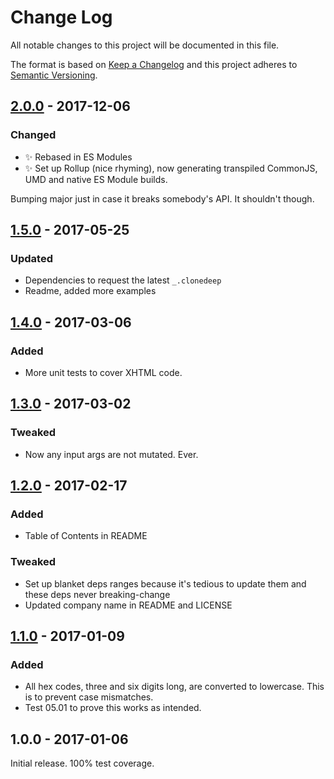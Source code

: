 # Change Log

All notable changes to this project will be documented in this file.

The format is based on [Keep a Changelog](http://keepachangelog.com/)
and this project adheres to [Semantic Versioning](http://semver.org/).

## [2.0.0] - 2017-12-06
### Changed
- ✨ Rebased in ES Modules
- ✨ Set up Rollup (nice rhyming), now generating transpiled CommonJS, UMD and native ES Module builds.

Bumping major just in case it breaks somebody's API. It shouldn't though.

## [1.5.0] - 2017-05-25
### Updated
- Dependencies to request the latest `_.clonedeep`
- Readme, added more examples

## [1.4.0] - 2017-03-06

### Added
- More unit tests to cover XHTML code.

## [1.3.0] - 2017-03-02

### Tweaked
- Now any input args are not mutated. Ever.

## [1.2.0] - 2017-02-17

### Added
- Table of Contents in README

### Tweaked
- Set up blanket deps ranges because it's tedious to update them and these deps never breaking-change
- Updated company name in README and LICENSE

## [1.1.0] - 2017-01-09

### Added
- All hex codes, three and six digits long, are converted to lowercase. This is to prevent case mismatches.
- Test 05.01 to prove this works as intended.

## 1.0.0 - 2017-01-06

Initial release. 100% test coverage.


[1.1.0]: https://github.com/codsen/color-shorthand-hex-to-six-digit/compare/v1.0.0...v1.1.0
[1.2.0]: https://github.com/codsen/color-shorthand-hex-to-six-digit/compare/v1.1.0...v1.2.0
[1.3.0]: https://github.com/codsen/color-shorthand-hex-to-six-digit/compare/v1.2.0...v1.3.0
[1.4.0]: https://github.com/codsen/color-shorthand-hex-to-six-digit/compare/v1.3.0...v1.4.0
[1.5.0]: https://github.com/codsen/color-shorthand-hex-to-six-digit/compare/v1.4.0...v1.5.0
[2.0.0]: https://github.com/codsen/color-shorthand-hex-to-six-digit/compare/v1.5.1...v2.0.0
